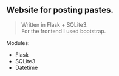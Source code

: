 ## Website for posting pastes.
 > Written in Flask + SQLite3.  
 > For the frontend I used bootstrap.

 Modules: 
 * Flask 
 * SQLite3 
 * Datetime
